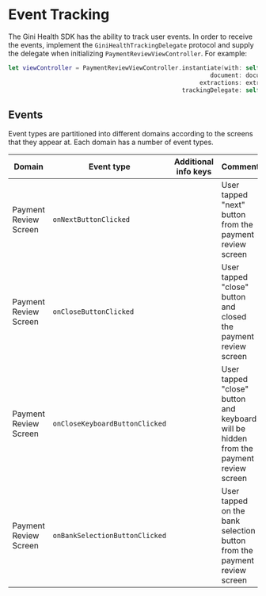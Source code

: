 Event Tracking
=============================

The Gini Health SDK has the ability to track user events. In order to receive the events, implement the `GiniHealthTrackingDelegate` protocol and supply the delegate when initializing `PaymentReviewViewController`. For example:

```swift
let viewController = PaymentReviewViewController.instantiate(with: self.health,
                                                         document: document,
                                                      extractions: extractions,
                                                 trackingDelegate: self)
```

## Events

Event types are partitioned into different domains according to the screens that they appear at. Each domain has a number of event types.

| Domain | Event type | Additional info keys | Comment |
| --- | --- | --- | --- | 
| Payment Review Screen | `onNextButtonClicked` || User tapped "next" button from the payment review screen |
| Payment Review Screen | `onCloseButtonClicked` || User tapped "close" button and closed the payment review screen |
| Payment Review Screen | `onCloseKeyboardButtonClicked` || User tapped "close" button and keyboard will be hidden from the payment review screen |
| Payment Review Screen | `onBankSelectionButtonClicked` || User tapped on the bank selection button from the payment review screen |